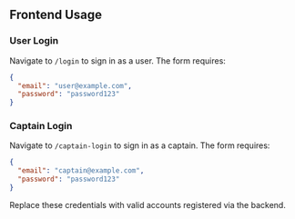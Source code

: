 ## Frontend Usage

### User Login

Navigate to `/login` to sign in as a user. The form requires:
```json
{
  "email": "user@example.com",
  "password": "password123"
}
```

### Captain Login

Navigate to `/captain-login` to sign in as a captain. The form requires:
```json
{
  "email": "captain@example.com",
  "password": "password123"
}
```

Replace these credentials with valid accounts registered via the backend.
